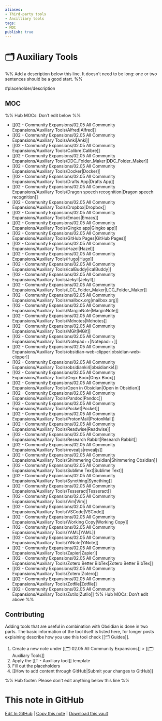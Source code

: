 ```yaml
---
aliases:
- Third-party tools
- Ancilliary tools
tags: 
- MOC
publish: true
---
```


# 🗂️ Auxiliary Tools

%% Add a description below this line. It doesn't need to be long: one or two sentences should be a good start. %%

#placeholder/description

## MOC

%% Hub MOCs: Don’t edit below  %%
-  [[02 - Community Expansions/02.05 All Community Expansions/Auxiliary Tools/Alfred|Alfred]]
-  [[02 - Community Expansions/02.05 All Community Expansions/Auxiliary Tools/Anki|Anki]]
-  [[02 - Community Expansions/02.05 All Community Expansions/Auxiliary Tools/Calibre|Calibre]]
-  [[02 - Community Expansions/02.05 All Community Expansions/Auxiliary Tools/DDC_Folder_Maker|DDC_Folder_Maker]]
-  [[02 - Community Expansions/02.05 All Community Expansions/Auxiliary Tools/Docker|Docker]]
-  [[02 - Community Expansions/02.05 All Community Expansions/Auxiliary Tools/Drafts App|Drafts App]]
-  [[02 - Community Expansions/02.05 All Community Expansions/Auxiliary Tools/Dragon speech recognition|Dragon speech recognition]]
-  [[02 - Community Expansions/02.05 All Community Expansions/Auxiliary Tools/Dropbox|Dropbox]]
-  [[02 - Community Expansions/02.05 All Community Expansions/Auxiliary Tools/Emacs|Emacs]]
-  [[02 - Community Expansions/02.05 All Community Expansions/Auxiliary Tools/Gingko app|Gingko app]]
-  [[02 - Community Expansions/02.05 All Community Expansions/Auxiliary Tools/GitHub Pages|GitHub Pages]]
-  [[02 - Community Expansions/02.05 All Community Expansions/Auxiliary Tools/Hazel|Hazel]]
-  [[02 - Community Expansions/02.05 All Community Expansions/Auxiliary Tools/Hugo|Hugo]]
-  [[02 - Community Expansions/02.05 All Community Expansions/Auxiliary Tools/icalBuddy|icalBuddy]]
-  [[02 - Community Expansions/02.05 All Community Expansions/Auxiliary Tools/Jekyll|Jekyll]]
-  [[02 - Community Expansions/02.05 All Community Expansions/Auxiliary Tools/LCC_Folder_Maker|LCC_Folder_Maker]]
-  [[02 - Community Expansions/02.05 All Community Expansions/Auxiliary Tools/mailbox.org|mailbox.org]]
-  [[02 - Community Expansions/02.05 All Community Expansions/Auxiliary Tools/MarginNote|MarginNote]]
-  [[02 - Community Expansions/02.05 All Community Expansions/Auxiliary Tools/Mdnotes|Mdnotes]]
-  [[02 - Community Expansions/02.05 All Community Expansions/Auxiliary Tools/MGit|MGit]]
-  [[02 - Community Expansions/02.05 All Community Expansions/Auxiliary Tools/Notepad++|Notepad++]]
-  [[02 - Community Expansions/02.05 All Community Expansions/Auxiliary Tools/obsidian-web-clipper|obsidian-web-clipper]]
-  [[02 - Community Expansions/02.05 All Community Expansions/Auxiliary Tools/obsidianki4|obsidianki4]]
-  [[02 - Community Expansions/02.05 All Community Expansions/Auxiliary Tools/Onyx Boox|Onyx Boox]]
-  [[02 - Community Expansions/02.05 All Community Expansions/Auxiliary Tools/Open in Obsidian|Open in Obsidian]]
-  [[02 - Community Expansions/02.05 All Community Expansions/Auxiliary Tools/Pandoc|Pandoc]]
-  [[02 - Community Expansions/02.05 All Community Expansions/Auxiliary Tools/Pocket|Pocket]]
-  [[02 - Community Expansions/02.05 All Community Expansions/Auxiliary Tools/ProtonMail|ProtonMail]]
-  [[02 - Community Expansions/02.05 All Community Expansions/Auxiliary Tools/Readwise|Readwise]]
-  [[02 - Community Expansions/02.05 All Community Expansions/Auxiliary Tools/Research Rabbit|Research Rabbit]]
-  [[02 - Community Expansions/02.05 All Community Expansions/Auxiliary Tools/revealjs|revealjs]]
-  [[02 - Community Expansions/02.05 All Community Expansions/Auxiliary Tools/Shimmering Obsidian|Shimmering Obsidian]]
-  [[02 - Community Expansions/02.05 All Community Expansions/Auxiliary Tools/Sublime Text|Sublime Text]]
-  [[02 - Community Expansions/02.05 All Community Expansions/Auxiliary Tools/Syncthing|Syncthing]]
-  [[02 - Community Expansions/02.05 All Community Expansions/Auxiliary Tools/Tesseract|Tesseract]]
-  [[02 - Community Expansions/02.05 All Community Expansions/Auxiliary Tools/Vim|Vim]]
-  [[02 - Community Expansions/02.05 All Community Expansions/Auxiliary Tools/VSCode|VSCode]]
-  [[02 - Community Expansions/02.05 All Community Expansions/Auxiliary Tools/Working Copy|Working Copy]]
-  [[02 - Community Expansions/02.05 All Community Expansions/Auxiliary Tools/YAML|YAML]]
-  [[02 - Community Expansions/02.05 All Community Expansions/Auxiliary Tools/YiNote|YiNote]]
-  [[02 - Community Expansions/02.05 All Community Expansions/Auxiliary Tools/Zapier|Zapier]]
-  [[02 - Community Expansions/02.05 All Community Expansions/Auxiliary Tools/Zotero Better BibTex|Zotero Better BibTex]]
-  [[02 - Community Expansions/02.05 All Community Expansions/Auxiliary Tools/Zotero|Zotero]]
-  [[02 - Community Expansions/02.05 All Community Expansions/Auxiliary Tools/Zotfile|Zotfile]]
-  [[02 - Community Expansions/02.05 All Community Expansions/Auxiliary Tools/Zutilo|Zutilo]]
%% Hub MOCs: Don’t edit above  %%

## Contributing

Adding tools that are useful in combination with Obsidian is done in two parts. The basic information of the tool itself is listed here, for longer posts explaining describe how you use this tool check [[🗂️ Guides]].

1. Create a new note under [[🗂️ 02.05 All Community Expansions]] > [[🗂️ Auxiliary Tools]]
2. Apply the [[T - Auxiliary tool]] template
3. Fill out the placeholders
4. [[How to add content through GitHub|Submit your changes to GitHub]]

%% Hub footer: Please don't edit anything below this line %%

# This note in GitHub

<span class="git-footer">[Edit In GitHub](https://github.dev/obsidian-community/obsidian-hub/blob/main/02%20-%20Community%20Expansions/02.05%20All%20Community%20Expansions/Auxiliary%20Tools/%F0%9F%97%82%EF%B8%8F%20Auxiliary%20Tools.md "git-hub-edit-note") | [Copy this note](https://raw.githubusercontent.com/obsidian-community/obsidian-hub/main/02%20-%20Community%20Expansions/02.05%20All%20Community%20Expansions/Auxiliary%20Tools/%F0%9F%97%82%EF%B8%8F%20Auxiliary%20Tools.md "git-hub-copy-note") | [Download this vault](https://github.com/obsidian-community/obsidian-hub/archive/refs/heads/main.zip "git-hub-download-vault") </span>
